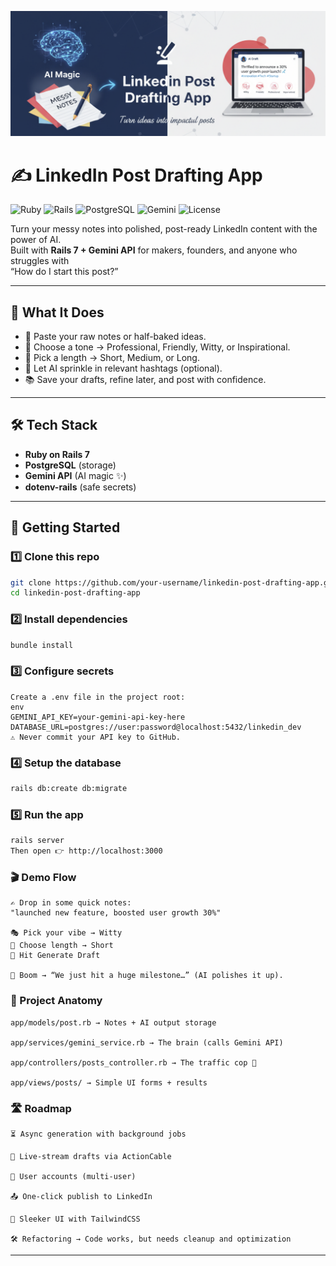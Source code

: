 <p align="center">
  <img src="app/assets/images/banner.png" alt="LinkedIn Post Drafting App Banner" />
</p>

# ✍️ LinkedIn Post Drafting App
![Ruby](https://img.shields.io/badge/Ruby-3.1-red?logo=ruby&logoColor=white)
![Rails](https://img.shields.io/badge/Rails-7.0-red?logo=rubyonrails&logoColor=white)
![PostgreSQL](https://img.shields.io/badge/Postgres-Database-blue?logo=postgresql&logoColor=white)
![Gemini](https://img.shields.io/badge/Gemini-API-4285F4?logo=google&logoColor=white)
![License](https://img.shields.io/badge/License-MIT-green)

Turn your messy notes into polished, post-ready LinkedIn content with the power of AI.  
Built with **Rails 7 + Gemini API** for makers, founders, and anyone who struggles with  
“How do I start this post?”

---

## 🌟 What It Does

- 📝 Paste your raw notes or half-baked ideas.  
- 🎨 Choose a tone → Professional, Friendly, Witty, or Inspirational.  
- 📏 Pick a length → Short, Medium, or Long.  
- 🔖 Let AI sprinkle in relevant hashtags (optional).  
- 📚 Save your drafts, refine later, and post with confidence.  

---

## 🛠 Tech Stack

- **Ruby on Rails 7**  
- **PostgreSQL** (storage)  
- **Gemini API** (AI magic ✨)  
- **dotenv-rails** (safe secrets)  

---

## 🚀 Getting Started

### 1️⃣ Clone this repo
```bash
git clone https://github.com/your-username/linkedin-post-drafting-app.git
cd linkedin-post-drafting-app
```

### 2️⃣ Install dependencies
```bash
bundle install
```

### 3️⃣ Configure secrets
```
Create a .env file in the project root:
env
GEMINI_API_KEY=your-gemini-api-key-here
DATABASE_URL=postgres://user:password@localhost:5432/linkedin_dev
⚠️ Never commit your API key to GitHub.
```
### 4️⃣ Setup the database
```bash
rails db:create db:migrate
```
### 5️⃣ Run the app
```bash
rails server
Then open 👉 http://localhost:3000
```

### 🎬 Demo Flow
```
✍️ Drop in some quick notes:
"launched new feature, boosted user growth 30%"

🎭 Pick your vibe → Witty
📏 Choose length → Short
🔮 Hit Generate Draft

🎉 Boom → “We just hit a huge milestone…” (AI polishes it up).
```
### 📂 Project Anatomy
```
app/models/post.rb → Notes + AI output storage

app/services/gemini_service.rb → The brain (calls Gemini API)

app/controllers/posts_controller.rb → The traffic cop 🚦

app/views/posts/ → Simple UI forms + results
```

### 🛣 Roadmap
```
⏳ Async generation with background jobs

🔴 Live-stream drafts via ActionCable

🔐 User accounts (multi-user)

📤 One-click publish to LinkedIn

🎨 Sleeker UI with TailwindCSS

🛠 Refactoring → Code works, but needs cleanup and optimization
```
---
